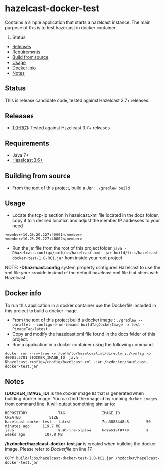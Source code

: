 # hazelcast-docker-test

Contains a simple application that starts a hazelcast instance. The main purpose of this is to test hazelcast in docker container.

1. [Status](#status)
* [Releases](#releases)
* [Requirements](#requirements)
* [Build from source](#building)
* [Usage](#usage)
* [Docker info](#docker)
* [Notes](#notes)

## <a id="status"></a>Status

This is release candidate code, tested against Hazelcast 3.7+ releases.

## <a id="releases"></a>Releases

* [1.0-RC1](https://github.com/bmudda/hazelcast-docker-test/releases/tag/1.0-RC1): Tested against Hazelcast 3.7+ releases

## <a id="requirements"></a>Requirements

* Java 7+
* [Hazelcast 3.6+](https://hazelcast.org/)

## <a id="building"></a>Building from source

* From the root of this project, build a Jar : `./gradlew build`

## <a id="usage"></a>Usage
* Locate the tcp-ip section in hazelcast.xml file located in the docs folder, copy it to a desired location and adjust the member IP addresses to your need
```
<member>10.29.29.227:40001</member>
<member>10.29.29.227:40002</member>
```
* Run the jar file from the root of this project folder `java -Dhazelcast.config=/path/to/hazelcast.xml -jar build/libs/hazelcast-docker-test-1.0-RC1.jar` from inside your root project

NOTE: **-Dhazelcast.config** system property configures Hazelcast to use the xml file your provide instead of the default hazelcast.xml file that ships with Hazelcast

## <a id="docker"></a>Docker info

To run this application in a docker container use the Dockerfile included in this project to build a docker image.

* From the root of this project build a docker image : `./gradlew --parallel --configure-on-demand buildTagDockerImage -x test -PimageTag=latest`
* Copy and modify the hazelcast.xml file found in the docs folder of this project.
* Run a application in a docker container using the following command.
```
docker run --rm=true -v /path/to/hazelcastxml/directory:/config -p 40001:5701 [DOCKER_IMAGE_ID] java -Dhazelcast.config=/config/hazelcast.xml -jar /hzdocker/hazelcast-docker-test.jar
```

## <a id="notes"></a>Notes
**[DOCKER_IMAGE_ID]** is the docker image ID that is generated when building docker image. You can find the image id by running `docker images` from command line. It will output something similar to:
```
REPOSITORY              TAG                 IMAGE ID            CREATED             SIZE
hazelcast-docker-test   latest              7ca3883448c8        50 minutes ago      119.7 MB
java                    8u92-jre-alpine     bd8e525f9770        2 weeks ago         107.8 MB
```

**/hzdocker/hazelcast-docker-test.jar** is created when building the docker image. Please refer to *Dockerfile* on line 17.

```
COPY build/libs/hazelcast-docker-test-1.0-RC1.jar /hzdocker/hazelcast-docker-test.jar
```
